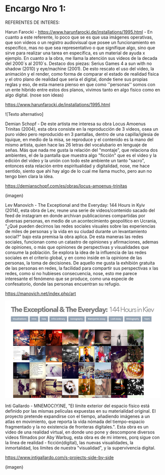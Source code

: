 # Encargo Nro 1: 

REFERENTES DE INTERES:

Harun Farocki - https://www.harunfarocki.de/installations/1995.html - En cuanto a este referente, lo poco que se es que usa imágenes operativas, que son videos o un registro audiovisual que posee un funcionamiento en específico, mas no que sea representativo o que signifique algo, sino que sirve para realizar una tarea en específica, es un material de ayuda x ejemplo. 
En cuanto a la obra, me llama la atención sus videos de la decada del 2000´s al 2010´s. Destaco dos piezas: Serius Games 4 a sun with no shadow (2010) y eye/machine (2001). 
De esto rescato el uso del video, la animación y el render, como forma de comparar el estado de realidad fisica y el otro plano de realidad que seria el digital, donde tiene sus propias reglas y eso, de esta manera pienso en que como ''personas'' somos con un ente hibrido entre estos dos planos, vivimos tanto en algo fisico como en algo digital. (nose son ideas)

https://www.harunfarocki.de/installations/1995.html

![Texto alternativo]

Demian Schopf - De este artista me interesa su obra Locus Amoenus Trinitas (2004), esta obra consiste en la reproducción de 3 videos, osea un puro video pero reproducido en 3 pantallas, dentro de una capilla/iglesia de Iquique, en medio de la misa, se reproduce y el contenido es la mano del mismo artista, quien hace las 26 letras del vocalubario en lenguaje de señas. 
Más que nada me gusta la relación del "montaje", que relaciona dos ambientes, el de la pantalla que muestra algo "ficción" que es el video y la edición del video y la unión con todo este ambiente un tanto "sacro", entonces esta relación entre espiritualidad y digitalidad, nose, me hace sentido, siento que ahi hay algo de lo cual me llama mucho, pero aun no tengo bien clara la idea. 

https://demianschopf.com/es/obras/locus-amoenus-trinitas

(imagen)

Lev Manovich - The Exceptional and the Everyday: 144 Hours in Kyiv (2014), esta obra de Lev, reune una serie de videos/contenido sacado del feed de instagram en donde archivan publicaciones compartidas por diversas personas, en medio de un acontecimiento geopolítico en Ucrania, "¿Qué pueden decirnos las redes sociales visuales sobre las experiencias de miles de personas y la vida en su ciudad durante un levantamiento social?" bajo esta premisa la obra aplica. De esta maneras las redes sociales, funcionan como un catastro de opiniones y afirmaciones, ademas de opiniones, o más que opiniones de perspectivas y visualidades que consume la población. Se explora la idea de la influencia de las redes sociales en el criterio global, y en como inside en la opinione de las personas, la toma de decisiones. De aquello me gusta la exhibión gratuita de las personas en redes, la facilidad para compartir sus perspectivas x las redes, como si no hubieses consecuencia, nose, esto me parece interesante el fenómeno que se produce, como una especie de confesatorio, donde las personas encuentran su refugio. 

https://manovich.net/index.php/art 

![Texto alternativo](https://github.com/Criis70/Proyecto-obra-trabajo-del-semestre.-Video-electr-nica-.-/blob/main/Imagenes/Captura%20de%20pantalla%202025-08-17%20200144.png)


Inti Gallardo - MNEMOC(Y)NE, "El límite exterior del espacio físico está definido por las mismas películas expuestas en su materialidad original. El proyecto pretende expandirse con el tiempo, añadiendo imágenes a un atlas en movimiento, que reporta la vida nómada del tiempo-espacio fragmentado y la no existencia de fronteras digitales.". Esta obra es un video de una realidad virtual, en donde uno pone y descompone diversos videos filmados por Aby Warbug, esta obra es de mi interes, porq sigue con la línea de realidad - ficción(digital), las nuevas visualidades, la inmortalidad, los límites de nuestra "visualidad", y la supervivencia digital. 

https://www.intigallardo.com/s-projects-side-by-side

(imagen) 




